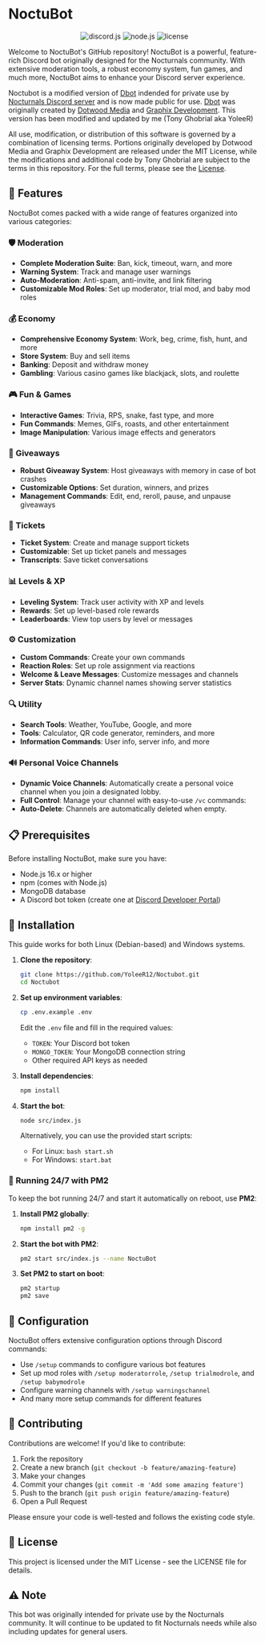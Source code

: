 # NoctuBot

<div align="center">
  <img src="https://img.shields.io/badge/discord.js-v14-blue.svg" alt="discord.js">
  <img src="https://img.shields.io/badge/node-16.x-green.svg" alt="node.js">
  <img src="https://img.shields.io/badge/license-MIT-orange.svg" alt="license">
</div>

Welcome to NoctuBot's GitHub repository! NoctuBot is a powerful, feature-rich Discord bot originally designed for the Nocturnals community. With extensive moderation tools, a robust economy system, fun games, and much more, NoctuBot aims to enhance your Discord server experience.

Noctubot is a modified version of [Dbot](https://github.com/DotwoodMedia/Dbot) indended for private use by [Nocturnals Discord server](https://babyboos.eu/discord) and is now made public for use. [Dbot](https://github.com/DotwoodMedia/Dbot) was originally created by [Dotwood Media](https://github.com/DotwoodMedia) and [Graphix Development](https://github.com/GraphixDevelopment). This version has been modified and updated by me (Tony Ghobrial aka YoleeR) 

All use, modification, or distribution of this software is governed by a combination of licensing terms. Portions originally developed by Dotwood Media and Graphix Development are released under the MIT License, while the modifications and additional code by Tony Ghobrial are subject to the terms in this repository. For the full terms, please see the [License](https://github.com/YoleeR1/Noctubot/blob/main/LICENSE).



## 🌟 Features

NoctuBot comes packed with a wide range of features organized into various categories:

### 🛡️ Moderation
- **Complete Moderation Suite**: Ban, kick, timeout, warn, and more
- **Warning System**: Track and manage user warnings
- **Auto-Moderation**: Anti-spam, anti-invite, and link filtering
- **Customizable Mod Roles**: Set up moderator, trial mod, and baby mod roles

### 💰 Economy
- **Comprehensive Economy System**: Work, beg, crime, fish, hunt, and more
- **Store System**: Buy and sell items
- **Banking**: Deposit and withdraw money
- **Gambling**: Various casino games like blackjack, slots, and roulette

### 🎮 Fun & Games
- **Interactive Games**: Trivia, RPS, snake, fast type, and more
- **Fun Commands**: Memes, GIFs, roasts, and other entertainment
- **Image Manipulation**: Various image effects and generators

### 🎁 Giveaways
- **Robust Giveaway System**: Host giveaways with memory in case of bot crashes
- **Customizable Options**: Set duration, winners, and prizes
- **Management Commands**: Edit, end, reroll, pause, and unpause giveaways

### 🎫 Tickets
- **Ticket System**: Create and manage support tickets
- **Customizable**: Set up ticket panels and messages
- **Transcripts**: Save ticket conversations

### 📊 Levels & XP
- **Leveling System**: Track user activity with XP and levels
- **Rewards**: Set up level-based role rewards
- **Leaderboards**: View top users by level or messages

### ⚙️ Customization
- **Custom Commands**: Create your own commands
- **Reaction Roles**: Set up role assignment via reactions
- **Welcome & Leave Messages**: Customize messages and channels
- **Server Stats**: Dynamic channel names showing server statistics

### 🔍 Utility
- **Search Tools**: Weather, YouTube, Google, and more
- **Tools**: Calculator, QR code generator, reminders, and more
- **Information Commands**: User info, server info, and more

### 🔊 Personal Voice Channels
- **Dynamic Voice Channels**: Automatically create a personal voice channel when you join a designated lobby.
- **Full Control**: Manage your channel with easy-to-use `/vc` commands:
- **Auto-Delete**: Channels are automatically deleted when empty.

## 📋 Prerequisites

Before installing NoctuBot, make sure you have:

- Node.js 16.x or higher
- npm (comes with Node.js)
- MongoDB database
- A Discord bot token (create one at [Discord Developer Portal](https://discord.com/developers/applications))

## 🚀 Installation

This guide works for both Linux (Debian-based) and Windows systems.

1. **Clone the repository**:
   ```bash
   git clone https://github.com/YoleeR12/Noctubot.git
   cd Noctubot
   ```

2. **Set up environment variables**:
   ```bash
   cp .env.example .env
   ```
   Edit the `.env` file and fill in the required values:
   - `TOKEN`: Your Discord bot token
   - `MONGO_TOKEN`: Your MongoDB connection string
   - Other required API keys as needed

3. **Install dependencies**:
   ```bash
   npm install
   ```

4. **Start the bot**:
   ```bash
   node src/index.js
   ```
   
   Alternatively, you can use the provided start scripts:
   - For Linux: `bash start.sh`
   - For Windows: `start.bat`

### 🔄 Running 24/7 with PM2

To keep the bot running 24/7 and start it automatically on reboot, use **PM2**:

1. **Install PM2 globally**:
   ```bash
   npm install pm2 -g
   ```

2. **Start the bot with PM2**:
   ```bash
   pm2 start src/index.js --name NoctuBot
   ```

3. **Set PM2 to start on boot**:
   ```bash
   pm2 startup
   pm2 save
   ```

## 🔧 Configuration

NoctuBot offers extensive configuration options through Discord commands:

- Use `/setup` commands to configure various bot features
- Set up mod roles with `/setup moderatorrole`, `/setup trialmodrole`, and `/setup babymodrole`
- Configure warning channels with `/setup warningschannel`
- And many more setup commands for different features

## 🤝 Contributing

Contributions are welcome! If you'd like to contribute:

1. Fork the repository
2. Create a new branch (`git checkout -b feature/amazing-feature`)
3. Make your changes
4. Commit your changes (`git commit -m 'Add some amazing feature'`)
5. Push to the branch (`git push origin feature/amazing-feature`)
6. Open a Pull Request

Please ensure your code is well-tested and follows the existing code style.

## 📝 License

This project is licensed under the MIT License - see the LICENSE file for details.

## ⚠️ Note

This bot was originally intended for private use by the Nocturnals community. It will continue to be updated to fit Nocturnals needs while also including updates for general users.
